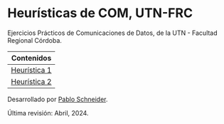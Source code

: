 # Heurísticas de COM, UTN-FRC

Ejercicios Prácticos de Comunicaciones de Datos, de la UTN - Facultad Regional Córdoba.

| Contenidos                       |
| -------------------------------- |
| [Heurística 1](heuristica-1/1-1) |
| [Heurística 2](heuristica-2/2-1) |

Desarrollado por [Pablo Schneider](https://www.linkedin.com/in/pabloschneider/).

Última revisión: Abril, 2024.
